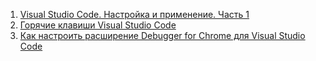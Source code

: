 1. [Visual Studio Code. Настройка и применение. Часть 1](https://medium.com/@p1t1ch/visual-studio-code-%D0%BD%D0%B0%D1%81%D1%82%D1%80%D0%BE%D0%B9%D0%BA%D0%B0-%D0%B8-%D0%BF%D1%80%D0%B8%D0%BC%D0%B5%D0%BD%D0%B5%D0%BD%D0%B8%D0%B5-%D1%87%D0%B0%D1%81%D1%82%D1%8C-1-7f1a26806522)
1. [Горячие клавиши Visual Studio Code](https://nikomedvedev.ru/other/vscodeshortcuts/hotkeys.html)
1. [Как настроить расширение Debugger for Chrome для Visual Studio Code](https://techrocks.ru/2019/05/14/debugger-for-chrome-in-vs-code/)